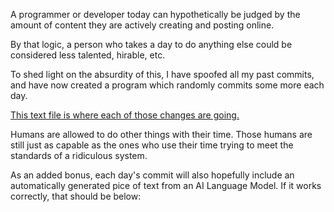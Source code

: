 A programmer or developer today can hypothetically be judged by the amount of content they are actively creating and posting online.

By that logic, a person who takes a day to do anything else could be considered less talented, hirable, etc.

To shed light on the absurdity of this, I have spoofed all my past commits, and have now created a program which randomly commits some more each day.

[This text file is where each of those changes are going.](https://github.com/shadel96/Legitimate-Content/blob/main/commits.txt)

Humans are allowed to do other things with their time. Those humans are still just as capable as the ones who use their time trying to meet the standards of a ridiculous system.

As an added bonus, each day's commit will also hopefully include an automatically generated pice of text from an AI Language Model. If it works correctly, that should be below:

